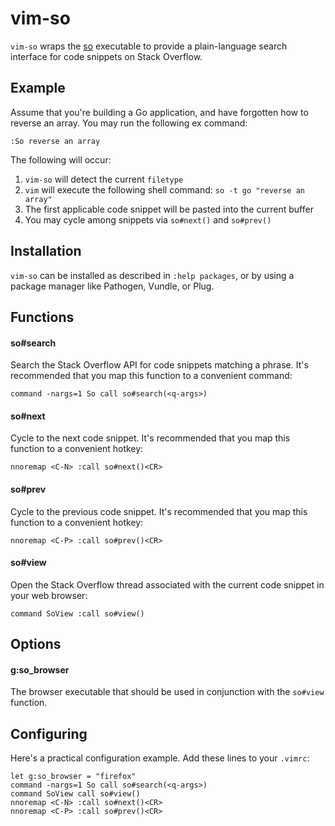 vim-so
======
`vim-so` wraps the [so][] executable to provide a plain-language search interface
for code snippets on Stack Overflow.


Example
-------
Assume that you're building a Go application, and have forgotten how to
reverse an array. You may run the following ex command:

  `:So reverse an array`

The following will occur:

1. `vim-so` will detect the current `filetype`
2. `vim` will execute the following shell command: `so -t go "reverse an array"`
3. The first applicable code snippet will be pasted into the current buffer
4. You may cycle among snippets via `so#next()` and `so#prev()`


Installation
------------
`vim-so` can be installed as described in `:help packages`, or by using a
package manager like Pathogen, Vundle, or Plug.


Functions
---------
#### so#search ####
Search the Stack Overflow API for code snippets matching a phrase. It's
recommended that you map this function to a convenient command:

```vim
command -nargs=1 So call so#search(<q-args>)
```

#### so#next ####
Cycle to the next code snippet. It's recommended that you map this function to
a convenient hotkey:

```vim
nnoremap <C-N> :call so#next()<CR>
```

#### so#prev ####
Cycle to the previous code snippet. It's recommended that you map this function
to a convenient hotkey:

```vim
nnoremap <C-P> :call so#prev()<CR>
```

#### so#view ####
Open the Stack Overflow thread associated with the current code snippet in
your web browser:

```vim
command SoView :call so#view()
```


Options
-------
#### g:so_browser ####
The browser executable that should be used in conjunction with the `so#view`
function.


Configuring
-----------
Here's a practical configuration example. Add these lines to your `.vimrc`:

```vim
let g:so_browser = "firefox"
command -nargs=1 So call so#search(<q-args>)
command SoView call so#view()
nnoremap <C-N> :call so#next()<CR>
nnoremap <C-P> :call so#prev()<CR>
```


[so]: https://github.com/cheat/so
